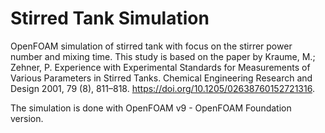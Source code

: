# Stirred Tank Simulation

OpenFOAM simulation of stirred tank with focus on the stirrer power number and mixing
time. This study is based on the paper by Kraume, M.; Zehner, P. Experience with
Experimental Standards for Measurements of Various Parameters in Stirred Tanks. Chemical
Engineering Research and Design 2001, 79 (8), 811–818.
https://doi.org/10.1205/02638760152721316.

The simulation is done with OpenFOAM v9 - OpenFOAM Foundation version.
